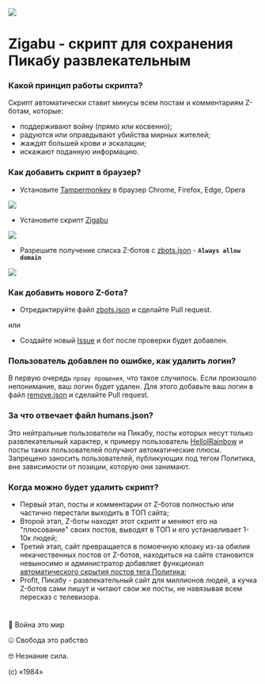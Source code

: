 <img src="https://zigabu.github.io/logo.png?v3">

# Zigabu - скрипт для сохранения Пикабу развлекательным

### Какой принцип работы скрипта?
Скрипт автоматически ставит минусы всем постам и комментариям Z-ботам, которые:
 - поддерживают войну (прямо или косвенно);
 - радуются или оправдывают убийства мирных жителей;
 - жаждят большей крови и эскалации;
 - искажают поданную информацию.

### Как добавить скрипт в браузер?
- Установите <a href="https://www.tampermonkey.net/">Tampermonkey</a> в браузер Chrome, Firefox, Edge, Opera

<a href="https://www.tampermonkey.net/"><img src="https://zigabu.github.io/tutorial/1.png?v1"></a>

- Установите скрипт <a href="https://zigabu.github.io/zigabu.user.js">Zigabu</a>

<a href="https://zigabu.github.io/zigabu.user.js"><img src="https://zigabu.github.io/tutorial/2.png?v1"></a>

- Разрешите получение списка Z-ботов с <a href="https://zigabu.github.io/zbots.json">zbots.json</a> - **`Always allow domain`**

<a href="https://zigabu.github.io/zbots.json"><img src="https://zigabu.github.io/tutorial/3.png?v1"></a>

### Как добавить нового Z-бота?
- Отредактируйте файл <a href="https://github.com/zigabu/zigabu.github.io/blob/main/zbots.json">zbots.json</a> и сделайте Pull request.

или

- Создайте новый <a href="https://github.com/zigabu/zigabu.github.io/issues">Issue</a> и бот после проверки будет добавлен.

### Пользователь добавлен по ошибке, как удалить логин?
В первую очередь `прошу прощения`, что такое случилось. Если произошло непонимание, ваш логин будет удален. Для этого добавьте ваш логин в файл <a href="https://github.com/zigabu/zigabu.github.io/blob/main/remove.json">remove.json</a> и сделайте Pull request.

### За что отвечает файл humans.json?
Это нейтральные пользователи на Пикабу, посты которых несут только развлекательный характер, к примеру пользователь <a href="https://pikabu.ru/@HelloIRainbow">HelloIRainbow</a> и посты таких пользователей получают автоматические плюсы. Запрещено заносить пользователей, публикующих под тегом Политика, вне зависимости от позиции, которую они занимают.

### Когда можно будет удалить скрипт?
- Первый этап, посты и комментарии от Z-ботов полностью или частично перестали выходить в ТОП сайта;
- Второй этап, Z-боты находят этот скрипт и меняют его на "плюсование" своих постов, выводят в ТОП и его устанавливает 1-10к людей;
- Третий этап, сайт превращается в помоечную клоаку из-за обилия некачественных постов от Z-ботов, находиться на сайте становится невыносимо и администратор добавляет функционал <a href="https://pikabu.ru/story/predlozheniya_po_uluchsheniyu_pikabu_9031841">автоматического скрытия постов тега Политика</a>;
- Profit, Пикабу - развлекательный сайт для миллионов людей, а кучка Z-ботов сами пишут и читают свои же посты, не навязывая всем пересказ с телевизора.

#

🤯 Война это мир

🤐 Свобода это рабство

🤓 Незнание сила.

(c) «1984»
